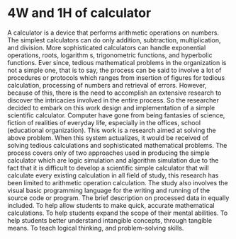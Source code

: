 # 4W and 1H of calculator
A calculator is a device that performs arithmetic operations on numbers. The simplest calculators can do only addition, subtraction, multiplication, and division. More sophisticated calculators can handle exponential operations, roots, logarithm s, trigonometric functions, and hyperbolic functions. Ever since, tedious mathematical problems in the organization is not a simple one, that is to say, the process can be said to involve a lot of procedures or protocols which ranges from insertion of figures for tedious calculation, processing of numbers and retrieval of errors. However, because of this, there is the need to accomplish an extensive research to discover the intricacies involved in the entire process. So the researcher decided to embark on this work design and implementation of a simple scientific calculator. Computer have gone from being fantasies of science, fiction of realities of everyday life, especially in the offices, school (educational organization). This work is a research aimed at solving the above problem. When this system actualizes, it would be received of solving tedious calculations and sophisticated mathematical problems. The process covers only of two approaches used in producing the simple calculator which are logic simulation and algorithm simulation due to the fact that it is difficult to develop a scientific simple calculator that will calculate every existing calculation in all field of study, this research has been limited to arithmetic operation calculation. The study also involves the visual basic programming language for the writing and running of the source code or program. The brief description on processed data in equally included. To help allow students to make quick, accurate mathematical calculations. To help students expand the scope of their mental abilities. To help students better understand intangible concepts, through tangible means. To teach logical thinking, and problem-solving skills.
